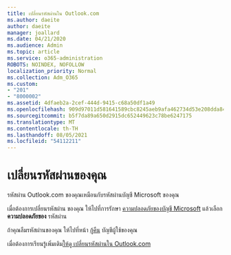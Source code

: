 ```yaml
---
title: เปลี่ยนรหัสผ่านใน Outlook.com
ms.author: daeite
author: daeite
manager: joallard
ms.date: 04/21/2020
ms.audience: Admin
ms.topic: article
ms.service: o365-administration
ROBOTS: NOINDEX, NOFOLLOW
localization_priority: Normal
ms.collection: Adm_O365
ms.custom:
- "201"
- "8000002"
ms.assetid: 4dfaeb2a-2cef-444d-9415-c68a50df1a49
ms.openlocfilehash: 909d97011d581641589cbc8245aeb9afa462734d53e208dda84657cd306d6fb2
ms.sourcegitcommit: b5f7da89a650d2915dc652449623c78be6247175
ms.translationtype: MT
ms.contentlocale: th-TH
ms.lasthandoff: 08/05/2021
ms.locfileid: "54112211"
---
```

# <a name="change-your-password"></a>เปลี่ยนรหัสผ่านของคุณ

รหัสผ่าน Outlook.com ของคุณเหมือนกับรหัสผ่านบัญชี Microsoft ของคุณ
  
เมื่อต้องการเปลี่ยนรหัสผ่าน ของคุณ ให้ไปที่การรักษา [ความปลอดภัยของบัญชี Microsoft](https://go.microsoft.com/fwlink/p/?linkid=842325&amp;clcid=0x409) แล้วเลือก **ความปลอดภัยของ** รหัสผ่าน
  
ถ้าคุณลืมรหัสผ่านของคุณ ให้ไปที่หน้า [กู้คืน](https://go.microsoft.com/fwlink/p/?linkid=841909) บัญชีผู้ใช้ของคุณ
  
เมื่อต้องการเรียนรู้เพิ่มเติม[ให้ดู เปลี่ยนรหัสผ่านใน Outlook.com](https://support.office.com/article/2138d690-811c-4545-b2f3-e4dbe80c9735?wt.mc_id=Office_Outlook_com_Alchemy)
